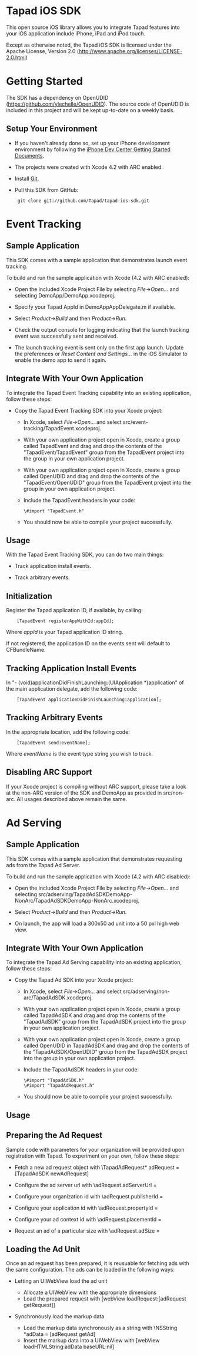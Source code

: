 Tapad iOS SDK
===========================

This open source iOS library allows you to integrate Tapad features into your iOS application include iPhone, iPad and iPod touch.

Except as otherwise noted, the Tapad iOS SDK is licensed under the Apache License, Version 2.0 (http://www.apache.org/licenses/LICENSE-2.0.html)

Getting Started
===============

The SDK has a dependency on OpenUDID (https://github.com/ylechelle/OpenUDID). The source code of OpenUDID is included in this project and will be kept up-to-date on a weekly basis.

Setup Your Environment
----------------------

* If you haven't already done so, set up your iPhone development environment by following the [iPhone Dev Center Getting Started Documents](https://developer.apple.com/iphone/index.action).

* The projects were created with Xcode 4.2 with ARC enabled.

* Install [Git](http://git-scm.com/).

* Pull this SDK from GitHub:

       git clone git://github.com/Tapad/tapad-ios-sdk.git

Event Tracking
==============

Sample Application
------------------

This SDK comes with a sample application that demonstrates launch event tracking.

To build and run the sample application with Xcode (4.2 with ARC enabled):

* Open the included Xcode Project File by selecting _File_->_Open..._ and selecting DemoApp/DemoApp.xcodeproj.

* Specify your Tapad AppId in DemoAppAppDelegate.m if available.

* Select _Product_->_Build_ and then _Product_->_Run_.

* Check the output console for logging indicating that the launch tracking event was successfully sent and received.

* The launch tracking event is sent only on the first app launch.  Update the preferences or _Reset Content and Settings..._ in the iOS Simulator to enable the demo app to send it again.

Integrate With Your Own Application
-----------------------------------

To integrate the Tapad Event Tracking capability into an existing application, follow these steps:

* Copy the Tapad Event Tracking SDK into your Xcode project:
  * In Xcode, select _File_->_Open..._ and select src/event-tracking/TapadEvent.xcodeproj.
  * With your own application project open in Xcode, create a group called TapadEvent and drag and drop the contents of the "TapadEvent/TapadEvent" group from the TapadEvent project into the group in your own application project.
  * With your own application project open in Xcode, create a group called OpenUDID and drag and drop the contents of the "TapadEvent/OpenUDID" group from the TapadEvent project into the group in your own application project.
  * Include the TapadEvent headers in your code:

        \#import "TapadEvent.h"

  * You should now be able to compile your project successfully.

Usage
-----

With the Tapad Event Tracking SDK, you can do two main things:

* Track application install events.

* Track arbitrary events.

Initialization
--------------

Register the Tapad application ID, if available, by calling:

        [TapadEvent registerAppWithId:appId];

Where _appId_ is your Tapad application ID string.

If not registered, the application ID on the events sent will default to CFBundleName.

Tracking Application Install Events
-----------------------------------

In "- (void)applicationDidFinishLaunching:(UIApplication *)application" of the main application delegate, add the following code:

        [TapadEvent applicationDidFinishLaunching:application];

Tracking Arbitrary Events
-------------------------

In the appropriate location, add the following code:

        [TapadEvent send:eventName];

Where _eventName_ is the event type string you wish to track.

Disabling ARC Support
---------------------

If your Xcode project is compiling without ARC support, please take a look at the non-ARC version of the SDK and DemoApp as provided in src/non-arc.  All usages described above remain the same.

Ad Serving
===========

Sample Application
------------------

This SDK comes with a sample application that demonstrates requesting ads from the Tapad Ad Server.

To build and run the sample application with Xcode (4.2 with ARC disabled):

* Open the included Xcode Project File by selecting _File_->_Open..._ and selecting src/adserving/TapadAdSDKDemoApp-NonArc/TapadAdSDKDemoApp-NonArc.xcodeproj.

* Select _Product_->_Build_ and then _Product_->_Run_.

* On launch, the app will load a 300x50 ad unit into a 50 pxl high web view.

Integrate With Your Own Application
-----------------------------------

To integrate the Tapad Ad Serving capability into an existing application, follow these steps:

* Copy the Tapad Ad SDK into your Xcode project:
  * In Xcode, select _File_->_Open..._ and select src/adserving/non-arc/TapadAdSDK.xcodeproj.
  * With your own application project open in Xcode, create a group called TapadAdSDK and drag and drop the contents of the "TapadAdSDK" group from the TapadAdSDK project into the group in your own application project.
  * With your own application project open in Xcode, create a group called OpenUDID in TapadAdSDK and drag and drop the contents of the "TapadAdSDK/OpenUDID" group from the TapadAdSDK project into the group in your own application project.
  * Include the TapadAdSDK headers in your code:

        \#import "TapadAdSDK.h"
        \#import "TapadAdRequest.h"

  * You should now be able to compile your project successfully.

Usage
-----

Preparing the Ad Request
-----------------------

Sample code with parameters for your organization will be provided upon registration with Tapad.  To experiment on your own, follow these steps:

* Fetch a new ad request object with
        \TapadAdRequest* adRequest = [TapadAdSDK newAdRequest]

* Configure the ad server url with
        \adRequest.adServerUrl =

* Configure your organization id with
        \adRequest.publisherId =

* Configure your application id with
        \adRequest.propertyId =

* Configure your ad context id with
        \adRequest.placementId =

* Request an ad of a particular size with
        \adRequest.adSize =

Loading the Ad Unit
-------------------

Once an ad request has been prepared, it is reusuable for fetching ads with the same configuration.
The ads can be loaded in the following ways:

* Letting an UIWebView load the ad unit
  * Allocate a UIWebView with the appropriate dimensions
  * Load the prepared request with \[webView loadRequest:[adRequest getRequest]]

* Synchronously load the markup data
  * Load the markup data synchronously as a string with \NSString *adData = [adRequest getAd]
  * Insert the markup data into a UIWebView with \[webView loadHTMLString:adData baseURL:nil]
